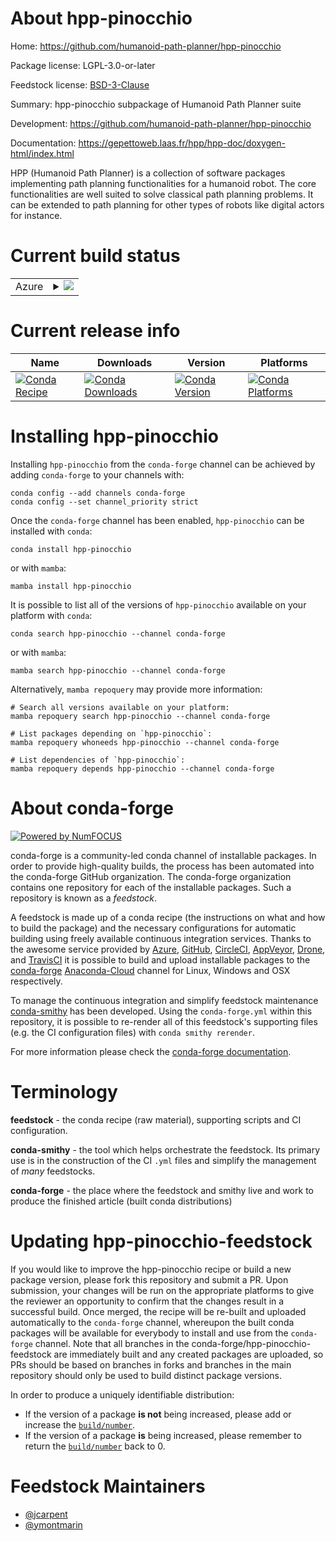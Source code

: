 About hpp-pinocchio
===================

Home: https://github.com/humanoid-path-planner/hpp-pinocchio

Package license: LGPL-3.0-or-later

Feedstock license: [BSD-3-Clause](https://github.com/conda-forge/hpp-pinocchio-feedstock/blob/main/LICENSE.txt)

Summary: hpp-pinocchio subpackage of Humanoid Path Planner suite

Development: https://github.com/humanoid-path-planner/hpp-pinocchio

Documentation: https://gepettoweb.laas.fr/hpp/hpp-doc/doxygen-html/index.html

HPP (Humanoid Path Planner) is a collection of software packages implementing
path planning functionalities for a humanoid robot. The core functionalities are well
suited to solve classical path planning problems. It can be extended to path planning
for other types of robots like digital actors for instance.


Current build status
====================


<table>
    
  <tr>
    <td>Azure</td>
    <td>
      <details>
        <summary>
          <a href="https://dev.azure.com/conda-forge/feedstock-builds/_build/latest?definitionId=11240&branchName=main">
            <img src="https://dev.azure.com/conda-forge/feedstock-builds/_apis/build/status/hpp-pinocchio-feedstock?branchName=main">
          </a>
        </summary>
        <table>
          <thead><tr><th>Variant</th><th>Status</th></tr></thead>
          <tbody><tr>
              <td>linux_64</td>
              <td>
                <a href="https://dev.azure.com/conda-forge/feedstock-builds/_build/latest?definitionId=11240&branchName=main">
                  <img src="https://dev.azure.com/conda-forge/feedstock-builds/_apis/build/status/hpp-pinocchio-feedstock?branchName=main&jobName=linux&configuration=linux_64_" alt="variant">
                </a>
              </td>
            </tr><tr>
              <td>osx_64</td>
              <td>
                <a href="https://dev.azure.com/conda-forge/feedstock-builds/_build/latest?definitionId=11240&branchName=main">
                  <img src="https://dev.azure.com/conda-forge/feedstock-builds/_apis/build/status/hpp-pinocchio-feedstock?branchName=main&jobName=osx&configuration=osx_64_" alt="variant">
                </a>
              </td>
            </tr>
          </tbody>
        </table>
      </details>
    </td>
  </tr>
</table>

Current release info
====================

| Name | Downloads | Version | Platforms |
| --- | --- | --- | --- |
| [![Conda Recipe](https://img.shields.io/badge/recipe-hpp--pinocchio-green.svg)](https://anaconda.org/conda-forge/hpp-pinocchio) | [![Conda Downloads](https://img.shields.io/conda/dn/conda-forge/hpp-pinocchio.svg)](https://anaconda.org/conda-forge/hpp-pinocchio) | [![Conda Version](https://img.shields.io/conda/vn/conda-forge/hpp-pinocchio.svg)](https://anaconda.org/conda-forge/hpp-pinocchio) | [![Conda Platforms](https://img.shields.io/conda/pn/conda-forge/hpp-pinocchio.svg)](https://anaconda.org/conda-forge/hpp-pinocchio) |

Installing hpp-pinocchio
========================

Installing `hpp-pinocchio` from the `conda-forge` channel can be achieved by adding `conda-forge` to your channels with:

```
conda config --add channels conda-forge
conda config --set channel_priority strict
```

Once the `conda-forge` channel has been enabled, `hpp-pinocchio` can be installed with `conda`:

```
conda install hpp-pinocchio
```

or with `mamba`:

```
mamba install hpp-pinocchio
```

It is possible to list all of the versions of `hpp-pinocchio` available on your platform with `conda`:

```
conda search hpp-pinocchio --channel conda-forge
```

or with `mamba`:

```
mamba search hpp-pinocchio --channel conda-forge
```

Alternatively, `mamba repoquery` may provide more information:

```
# Search all versions available on your platform:
mamba repoquery search hpp-pinocchio --channel conda-forge

# List packages depending on `hpp-pinocchio`:
mamba repoquery whoneeds hpp-pinocchio --channel conda-forge

# List dependencies of `hpp-pinocchio`:
mamba repoquery depends hpp-pinocchio --channel conda-forge
```


About conda-forge
=================

[![Powered by
NumFOCUS](https://img.shields.io/badge/powered%20by-NumFOCUS-orange.svg?style=flat&colorA=E1523D&colorB=007D8A)](https://numfocus.org)

conda-forge is a community-led conda channel of installable packages.
In order to provide high-quality builds, the process has been automated into the
conda-forge GitHub organization. The conda-forge organization contains one repository
for each of the installable packages. Such a repository is known as a *feedstock*.

A feedstock is made up of a conda recipe (the instructions on what and how to build
the package) and the necessary configurations for automatic building using freely
available continuous integration services. Thanks to the awesome service provided by
[Azure](https://azure.microsoft.com/en-us/services/devops/), [GitHub](https://github.com/),
[CircleCI](https://circleci.com/), [AppVeyor](https://www.appveyor.com/),
[Drone](https://cloud.drone.io/welcome), and [TravisCI](https://travis-ci.com/)
it is possible to build and upload installable packages to the
[conda-forge](https://anaconda.org/conda-forge) [Anaconda-Cloud](https://anaconda.org/)
channel for Linux, Windows and OSX respectively.

To manage the continuous integration and simplify feedstock maintenance
[conda-smithy](https://github.com/conda-forge/conda-smithy) has been developed.
Using the ``conda-forge.yml`` within this repository, it is possible to re-render all of
this feedstock's supporting files (e.g. the CI configuration files) with ``conda smithy rerender``.

For more information please check the [conda-forge documentation](https://conda-forge.org/docs/).

Terminology
===========

**feedstock** - the conda recipe (raw material), supporting scripts and CI configuration.

**conda-smithy** - the tool which helps orchestrate the feedstock.
                   Its primary use is in the construction of the CI ``.yml`` files
                   and simplify the management of *many* feedstocks.

**conda-forge** - the place where the feedstock and smithy live and work to
                  produce the finished article (built conda distributions)


Updating hpp-pinocchio-feedstock
================================

If you would like to improve the hpp-pinocchio recipe or build a new
package version, please fork this repository and submit a PR. Upon submission,
your changes will be run on the appropriate platforms to give the reviewer an
opportunity to confirm that the changes result in a successful build. Once
merged, the recipe will be re-built and uploaded automatically to the
`conda-forge` channel, whereupon the built conda packages will be available for
everybody to install and use from the `conda-forge` channel.
Note that all branches in the conda-forge/hpp-pinocchio-feedstock are
immediately built and any created packages are uploaded, so PRs should be based
on branches in forks and branches in the main repository should only be used to
build distinct package versions.

In order to produce a uniquely identifiable distribution:
 * If the version of a package **is not** being increased, please add or increase
   the [``build/number``](https://docs.conda.io/projects/conda-build/en/latest/resources/define-metadata.html#build-number-and-string).
 * If the version of a package **is** being increased, please remember to return
   the [``build/number``](https://docs.conda.io/projects/conda-build/en/latest/resources/define-metadata.html#build-number-and-string)
   back to 0.

Feedstock Maintainers
=====================

* [@jcarpent](https://github.com/jcarpent/)
* [@ymontmarin](https://github.com/ymontmarin/)

